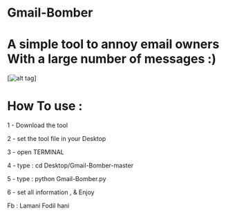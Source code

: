 # Gmail-Bomber

# A simple tool to annoy email owners With a large number of messages :)

[![alt tag](https://a.top4top.net/p_813obdu51.png)]

# How To use :
1 - Download the tool 

2 -  set the tool file in your Desktop

3 -  open TERMINAL

4 -  type : cd Desktop/Gmail-Bomber-master

5 - type : python Gmail-Bomber.py

6 - set all information , & Enjoy



Fb : Lamani Fodil hani

